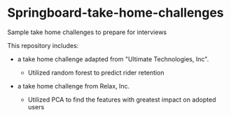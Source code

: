 # Springboard-take-home-challenges
Sample take home challenges to prepare for interviews

This repository includes:
  - a take home challenge adapted from "Ultimate Technologies, Inc".
    - Utilized random forest to predict rider retention

  - a take home challenge from Relax, Inc. 
    - Utilized PCA to find the features with greatest impact on adopted users
